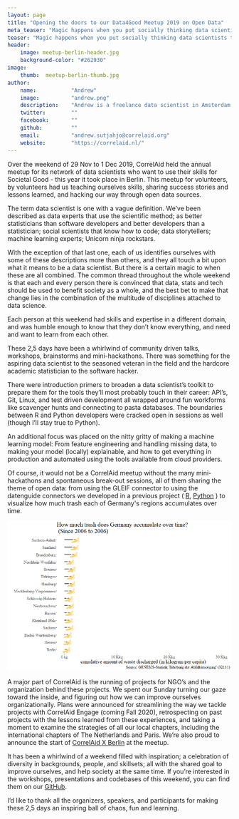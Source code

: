 ```yaml
---
layout: page
title: "Opening the doors to our Data4Good Meetup 2019 on Open Data"
meta_teaser: "Magic happens when you put socially thinking data scientists together in a space for a weekend"
teaser: "Magic happens when you put socially thinking data scientists together in a space for a weekend"
header:
    image: meetup-berlin-header.jpg
    background-color: "#262930"
image:
    thumb:  meetup-berlin-thumb.jpg
author:
    name:           "Andrew"
    image:          "andrew.png"
    description:    "Andrew is a freelance data scientist in Amsterdam working with Search and Recommender Systems. He's currently also busy making the Dutch chapter of CorrelAid a success."
    twitter:        ""
    facebook:       ""
    github:         ""
    email:          "andrew.sutjahjo@correlaid.org"
    website:        "https://correlaid.nl/"
---
```


Over the weekend of 29 Nov to 1 Dec 2019, CorrelAid held the annual meetup for its network of data scientists who want to use their skills for Societal Good - this year it took place in Berlin. This meetup for volunteers, by volunteers had us teaching ourselves skills, sharing success stories and lessons learned, and hacking our way through open data sources.  

The term data scientist is one with a vague definition. We’ve been described as data experts that use the scientific method; as better statisticians than software developers and better developers than a statistician; social scientists that know how to code; data storytellers; machine learning experts; Unicorn ninja rockstars.

With the exception of that last one, each of us identifies ourselves with some of these descriptions more than others, and they all touch a bit upon what it means to be a data scientist. But there is a certain magic to when these are all combined. The common thread throughout the whole weekend is that each and every person there is convinced that data, stats and tech should be used to benefit society as a whole, and the best bet to make that change lies in the combination of the multitude of disciplines attached to data science. 

Each person at this weekend had skills and expertise in a different domain, and was humble enough to know that they don’t know everything, and need and want to learn from each other. 

These 2,5 days have been a whirlwind of community driven talks, workshops, brainstorms and mini-hackathons. There was something for the aspiring data scientist to the seasoned veteran in the field and the hardcore academic statistician to the software hacker.

There were introduction primers to broaden a data scientist’s toolkit to prepare them for the tools they’ll most probably touch in their career: API’s, Git, Linux, and test driven development all wrapped around fun workforms like scavenger hunts and connecting to pasta databases. The boundaries between R and Python developers were cracked open in sessions as well (though I’ll stay true to Python). 

An additional focus was placed on the nitty gritty of making a machine learning model: From feature engineering and handling missing data, to making your model (locally) explainable, and how to get everything in production and automated using the tools available from cloud providers.

Of course, it would not be a CorrelAid meetup without the many mini-hackathons and spontaneous break-out sessions, all of them sharing the theme of open data: from using the GLEIF connector to using the datenguide connectors we developed in a previous project ( [R](https://github.com/CorrelAid/datenguideR), [Python](https://github.com/CorrelAid/datenguide-python) ) to visualize how much trash each of Germany's regions accumulates over time.

<img src="/images/meetup-berlin-trash.gif" width="700" />

A major part of CorrelAid is the running of projects for NGO’s and the organization behind these projects. We spent our Sunday turning our gaze toward the inside, and figuring out how we can improve ourselves organizationally. Plans were announced for streamlining the way we tackle projects with CorrelAid Engage (coming Fall 2020), retrospecting on past projects with the lessons learned from these experiences, and taking a moment to examine the strategies of all our local chapters, including the international chapters of The Netherlands and Paris. We’re also proud to announce the start of [CorrelAid X Berlin](https://correlaid.org/en/correlaid-x/berlin/) at the meetup.

It has been a whirlwind of a weekend filled with inspiration; a celebration of diversity in backgrounds, people, and skillsets; all with the shared goal to improve ourselves, and help society at the same time. If you’re interested in the workshops, presentations and codebases of this weekend, you can find them on our [GitHub](https://correlaid.github.io/workshops/germany-meetups.html#november-2019-berlin).

I’d like to thank all the organizers, speakers, and participants for making these 2,5 days an inspiring ball of chaos, fun and learning.
